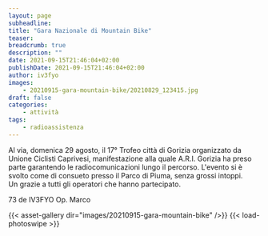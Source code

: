 ```yaml
---
layout: page
subheadline:
title: "Gara Nazionale di Mountain Bike"
teaser:
breadcrumb: true
description: ""
date: 2021-09-15T21:46:04+02:00
publishDate: 2021-09-15T21:46:04+02:00
author: iv3fyo
images:
    - 20210915-gara-mountain-bike/20210829_123415.jpg
draft: false
categories:
    - attività
tags:
    - radioassistenza
---
```


Al via, domenica 29 agosto, il 17° Trofeo città di Gorizia organizzato da Unione Ciclisti Caprivesi, manifestazione alla 
quale A.R.I. Gorizia ha preso parte garantendo le radiocomunicazioni lungo il percorso. 
L'evento si è svolto come di consueto presso il Parco di Piuma, senza grossi intoppi.  
Un grazie a tutti gli operatori che hanno partecipato.  
  
73 de IV3FYO Op. Marco

{{< asset-gallery dir="images/20210915-gara-mountain-bike" />}}
{{< load-photoswipe >}}

